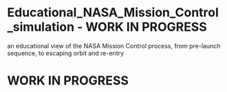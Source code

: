 # Educational_NASA_Mission_Control_simulation - WORK IN PROGRESS
an educational view of the NASA Mission Control process, from pre-launch sequence, to escaping orbit and re-entry

# WORK IN PROGRESS
